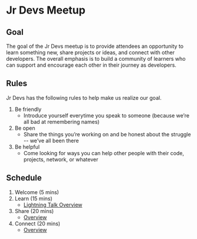 # Jr Devs Meetup

## Goal
The goal of the Jr Devs meetup is to provide attendees an opportunity to learn something new, share projects or ideas, and connect with other developers. The overall emphasis is to build a community of learners who can support and encourage each other in their journey as developers.

## Rules
Jr Devs has the following rules to help make us realize our goal.
1) Be friendly
    - Introduce yourself everytime you speak to someone (because we’re all bad at remembering names)
2) Be open
    - Share the things you’re working on and be honest about the struggle -- we’ve all been there
3) Be helpful
    - Come looking for ways you can help other people with their code, projects, network, or whatever

## Schedule
1) Welcome (5 mins)
2) Learn (15 mins)
   - [Lightning Talk Overview](https://github.com/SeanMcP/meetup/blob/master/docs/lightning-talks.md)
3) Share (20 mins)
   - [Overview](https://github.com/SeanMcP/meetup/blob/master/docs/share.md)
4) Connect (20 mins)
   - [Overview](https://github.com/SeanMcP/meetup/blob/master/docs/connect.md)
